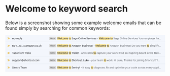 # Welcome to keyword search

Below is a screenshot showing some example welcome emails that can be found simply by searching for common keywords:

![screenshot](welcome_to.png)
